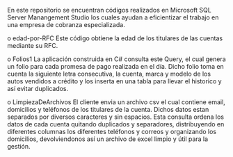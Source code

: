 En este repositorio se encuentran códigos realizados en Microsoft SQL Server Manangement Studio los cuales ayudan a eficientizar 
el trabajo en una empresa de cobranza especializada.

o edad-por-RFC
Este código obtiene la edad de los titulares de las cuentas mediante su RFC.



o Folios1
La aplicación construida en C# consulta este Query, el cual genera un folio para cada promesa de pago realizada en el día.
Dicho folio toma en cuenta la siguiente letra consecutiva, la cuenta, marca y modelo de los autos vendidos a crédito y los inserta en una tabla para llevar el historico y así evitar duplicados.



o LimpiezaDeArchivos
El cliente envia un archivo csv el cual contiene email, domicilios y teléfonos de los titulares de la cuenta. Dichos datos estan separados por diversos caracteres y sin espacios. Esta consulta ordena los datos de cada cuenta quitando duplicados y separadores, distribuyendo en diferentes columnas los diferentes teléfonos y correos y organizando los domicilios, devolviendonos así un archivo de excel limpio y útil para la gestión.


